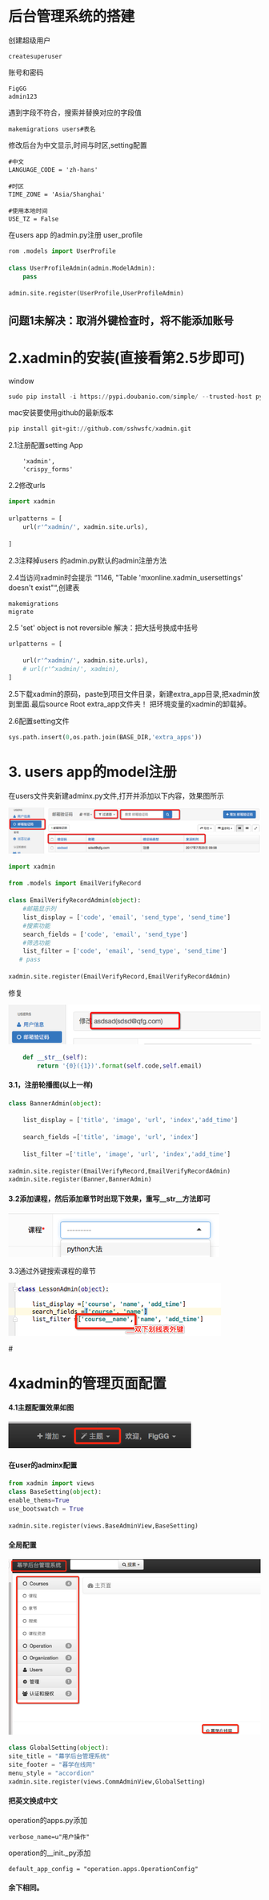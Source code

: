 # 后台管理系统的搭建

创建超级用户

```
createsuperuser
```

账号和密码

```
FigGG
admin123
```

遇到字段不符合，搜索并替换对应的字段值

```
makemigrations users#表名
```

修改后台为中文显示,时间与时区,setting配置

```
#中文
LANGUAGE_CODE = 'zh-hans'

#时区
TIME_ZONE = 'Asia/Shanghai'

#使用本地时间
USE_TZ = False
```

在users app 的admin.py注册 user\_profile

```py
rom .models import UserProfile

class UserProfileAdmin(admin.ModelAdmin):
    pass

admin.site.register(UserProfile,UserProfileAdmin)
```

## 问题1未解决：取消外键检查时，将不能添加账号

# 2.xadmin的安装\(直接看第2.5步即可\)

window

```python
sudo pip install -i https://pypi.doubanio.com/simple/ --trusted-host pypi.doubanio.com xadmin
```

mac安装要使用github的最新版本

```python
pip install git+git://github.com/sshwsfc/xadmin.git
```

2.1注册配置setting App

```
    'xadmin',
    'crispy_forms'
```

2.2修改urls

```py
import xadmin

urlpatterns = [
    url(r'^xadmin/', xadmin.site.urls),

]
```

2.3注释掉users 的admin.py默认的admin注册方法

2.4当访问xadmin时会提示 “1146, "Table 'mxonline.xadmin\_usersettings' doesn't exist"“,创建表

```
makemigrations
migrate
```

2.5  'set' object is not reversible 解决：把大括号换成中括号

```py
urlpatterns = [

    url(r'^xadmin/', xadmin.site.urls),
    # url(r'^xadmin/', xadmin),
]
```

2.5下载xadmin的原码，paste到项目文件目录，新建extra\_app目录,把xadmin放到里面.最后source Root extra\_app文件夹！ 把环境变量的xadmin的卸载掉。

2.6配置setting文件

```py
sys.path.insert(0,os.path.join(BASE_DIR,'extra_apps'))
```

# 3. users app的model注册

在users文件夹新建adminx.py文件,打开并添加以下内容，效果图所示

![](/assets/Snip20170722_4.png)

```py
import xadmin

from .models import EmailVerifyRecord

class EmailVerifyRecordAdmin(object):
    #邮箱显示列
    list_display = ['code', 'email', 'send_type', 'send_time']
    #搜索功能
    search_fields = ['code', 'email', 'send_type']
    #筛选功能
    list_filter = ['code', 'email', 'send_type', 'send_time']
   # pass

xadmin.site.register(EmailVerifyRecord,EmailVerifyRecordAdmin)
```

修复

![](/assets/Snip20170722_2.png)

```py
    def __str__(self):
        return '{0}({1})'.format(self.code,self.email)
```

#### 3.1，注册轮播图\(以上一样\)

```py
class BannerAdmin(object):

    list_display = ['title', 'image', 'url', 'index','add_time']

    search_fields =['title', 'image', 'url', 'index']

    list_filter =['title', 'image', 'url', 'index','add_time']

xadmin.site.register(EmailVerifyRecord,EmailVerifyRecordAdmin)
xadmin.site.register(Banner,BannerAdmin)
```

#### 3.2添加课程，然后添加章节时出现下效果，重写\_\_str\_\_方法即可

![](/assets/import.png)

3.3通过外键搜索课程的章节

![](/assets/import2.png)

\#

# 4xadmin的管理页面配置

#### 4.1主题配置效果如图

![](/assets/import3.png)

#### 在user的adminx配置

```py
from xadmin import views
class BaseSetting(object):
enable_thems=True
use_bootswatch = True

xadmin.site.register(views.BaseAdminView,BaseSetting)
```

#### 全局配置

![](/assets/import4.png)

```py
class GlobalSetting(object):
site_title = "幕学后台管理系统"
site_footer = "暮学在线网"
menu_style = "accordion"
xadmin.site.register(views.CommAdminView,GlobalSetting)
```

#### 把英文换成中文

operation的apps.py添加

```
verbose_name=u"用户操作"
```

operation的\_\_init.\_py添加

```
default_app_config = "operation.apps.OperationConfig"
```

#### 余下相同。



